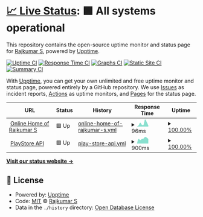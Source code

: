 # [📈 Live Status](https://status.rajkumaar.co.in): <!--live status--> **🟩 All systems operational**

This repository contains the open-source uptime monitor and status page for [Rajkumar S](https://rajkumaar.co.in), powered by [Upptime](https://github.com/upptime/upptime).

[![Uptime CI](https://github.com/rajkumaar23/status/workflows/Uptime%20CI/badge.svg)](https://github.com/rajkumaar23/status/actions?query=workflow%3A%22Uptime+CI%22)
[![Response Time CI](https://github.com/rajkumaar23/status/workflows/Response%20Time%20CI/badge.svg)](https://github.com/rajkumaar23/status/actions?query=workflow%3A%22Response+Time+CI%22)
[![Graphs CI](https://github.com/rajkumaar23/status/workflows/Graphs%20CI/badge.svg)](https://github.com/rajkumaar23/status/actions?query=workflow%3A%22Graphs+CI%22)
[![Static Site CI](https://github.com/rajkumaar23/status/workflows/Static%20Site%20CI/badge.svg)](https://github.com/rajkumaar23/status/actions?query=workflow%3A%22Static+Site+CI%22)
[![Summary CI](https://github.com/rajkumaar23/status/workflows/Summary%20CI/badge.svg)](https://github.com/rajkumaar23/status/actions?query=workflow%3A%22Summary+CI%22)

With [Upptime](https://upptime.js.org), you can get your own unlimited and free uptime monitor and status page, powered entirely by a GitHub repository. We use [Issues](https://github.com/rajkumaar23/status/issues) as incident reports, [Actions](https://github.com/rajkumaar23/status/actions) as uptime monitors, and [Pages](https://status.rajkumaar.co.in) for the status page.

<!--start: status pages-->
<!-- This summary is generated by Upptime (https://github.com/upptime/upptime) -->
<!-- Do not edit this manually, your changes will be overwritten -->
<!-- prettier-ignore -->
| URL | Status | History | Response Time | Uptime |
| --- | ------ | ------- | ------------- | ------ |
| <img alt="" src="https://favicons.githubusercontent.com/rajkumaar.co.in" height="13"> [Online Home of Rajkumar S](https://rajkumaar.co.in) | 🟩 Up | [online-home-of-rajkumar-s.yml](https://github.com/rajkumaar23/status/commits/HEAD/history/online-home-of-rajkumar-s.yml) | <details><summary><img alt="Response time graph" src="./graphs/online-home-of-rajkumar-s/response-time-week.png" height="20"> 96ms</summary><br><a href="https://status.rajkumaar.co.in/history/online-home-of-rajkumar-s"><img alt="Response time 98" src="https://img.shields.io/endpoint?url=https%3A%2F%2Fraw.githubusercontent.com%2Frajkumaar23%2Fstatus%2FHEAD%2Fapi%2Fonline-home-of-rajkumar-s%2Fresponse-time.json"></a><br><a href="https://status.rajkumaar.co.in/history/online-home-of-rajkumar-s"><img alt="24-hour response time 29" src="https://img.shields.io/endpoint?url=https%3A%2F%2Fraw.githubusercontent.com%2Frajkumaar23%2Fstatus%2FHEAD%2Fapi%2Fonline-home-of-rajkumar-s%2Fresponse-time-day.json"></a><br><a href="https://status.rajkumaar.co.in/history/online-home-of-rajkumar-s"><img alt="7-day response time 96" src="https://img.shields.io/endpoint?url=https%3A%2F%2Fraw.githubusercontent.com%2Frajkumaar23%2Fstatus%2FHEAD%2Fapi%2Fonline-home-of-rajkumar-s%2Fresponse-time-week.json"></a><br><a href="https://status.rajkumaar.co.in/history/online-home-of-rajkumar-s"><img alt="30-day response time 82" src="https://img.shields.io/endpoint?url=https%3A%2F%2Fraw.githubusercontent.com%2Frajkumaar23%2Fstatus%2FHEAD%2Fapi%2Fonline-home-of-rajkumar-s%2Fresponse-time-month.json"></a><br><a href="https://status.rajkumaar.co.in/history/online-home-of-rajkumar-s"><img alt="1-year response time 95" src="https://img.shields.io/endpoint?url=https%3A%2F%2Fraw.githubusercontent.com%2Frajkumaar23%2Fstatus%2FHEAD%2Fapi%2Fonline-home-of-rajkumar-s%2Fresponse-time-year.json"></a></details> | <details><summary><a href="https://status.rajkumaar.co.in/history/online-home-of-rajkumar-s">100.00%</a></summary><a href="https://status.rajkumaar.co.in/history/online-home-of-rajkumar-s"><img alt="All-time uptime 99.99%" src="https://img.shields.io/endpoint?url=https%3A%2F%2Fraw.githubusercontent.com%2Frajkumaar23%2Fstatus%2FHEAD%2Fapi%2Fonline-home-of-rajkumar-s%2Fuptime.json"></a><br><a href="https://status.rajkumaar.co.in/history/online-home-of-rajkumar-s"><img alt="24-hour uptime 100.00%" src="https://img.shields.io/endpoint?url=https%3A%2F%2Fraw.githubusercontent.com%2Frajkumaar23%2Fstatus%2FHEAD%2Fapi%2Fonline-home-of-rajkumar-s%2Fuptime-day.json"></a><br><a href="https://status.rajkumaar.co.in/history/online-home-of-rajkumar-s"><img alt="7-day uptime 100.00%" src="https://img.shields.io/endpoint?url=https%3A%2F%2Fraw.githubusercontent.com%2Frajkumaar23%2Fstatus%2FHEAD%2Fapi%2Fonline-home-of-rajkumar-s%2Fuptime-week.json"></a><br><a href="https://status.rajkumaar.co.in/history/online-home-of-rajkumar-s"><img alt="30-day uptime 100.00%" src="https://img.shields.io/endpoint?url=https%3A%2F%2Fraw.githubusercontent.com%2Frajkumaar23%2Fstatus%2FHEAD%2Fapi%2Fonline-home-of-rajkumar-s%2Fuptime-month.json"></a><br><a href="https://status.rajkumaar.co.in/history/online-home-of-rajkumar-s"><img alt="1-year uptime 99.99%" src="https://img.shields.io/endpoint?url=https%3A%2F%2Fraw.githubusercontent.com%2Frajkumaar23%2Fstatus%2FHEAD%2Fapi%2Fonline-home-of-rajkumar-s%2Fuptime-year.json"></a></details>
| <img alt="" src="https://favicons.githubusercontent.com/api-playstore.rajkumaar.co.in" height="13"> [PlayStore API](https://api-playstore.rajkumaar.co.in) | 🟩 Up | [play-store-api.yml](https://github.com/rajkumaar23/status/commits/HEAD/history/play-store-api.yml) | <details><summary><img alt="Response time graph" src="./graphs/play-store-api/response-time-week.png" height="20"> 900ms</summary><br><a href="https://status.rajkumaar.co.in/history/play-store-api"><img alt="Response time 937" src="https://img.shields.io/endpoint?url=https%3A%2F%2Fraw.githubusercontent.com%2Frajkumaar23%2Fstatus%2FHEAD%2Fapi%2Fplay-store-api%2Fresponse-time.json"></a><br><a href="https://status.rajkumaar.co.in/history/play-store-api"><img alt="24-hour response time 832" src="https://img.shields.io/endpoint?url=https%3A%2F%2Fraw.githubusercontent.com%2Frajkumaar23%2Fstatus%2FHEAD%2Fapi%2Fplay-store-api%2Fresponse-time-day.json"></a><br><a href="https://status.rajkumaar.co.in/history/play-store-api"><img alt="7-day response time 900" src="https://img.shields.io/endpoint?url=https%3A%2F%2Fraw.githubusercontent.com%2Frajkumaar23%2Fstatus%2FHEAD%2Fapi%2Fplay-store-api%2Fresponse-time-week.json"></a><br><a href="https://status.rajkumaar.co.in/history/play-store-api"><img alt="30-day response time 945" src="https://img.shields.io/endpoint?url=https%3A%2F%2Fraw.githubusercontent.com%2Frajkumaar23%2Fstatus%2FHEAD%2Fapi%2Fplay-store-api%2Fresponse-time-month.json"></a><br><a href="https://status.rajkumaar.co.in/history/play-store-api"><img alt="1-year response time 939" src="https://img.shields.io/endpoint?url=https%3A%2F%2Fraw.githubusercontent.com%2Frajkumaar23%2Fstatus%2FHEAD%2Fapi%2Fplay-store-api%2Fresponse-time-year.json"></a></details> | <details><summary><a href="https://status.rajkumaar.co.in/history/play-store-api">100.00%</a></summary><a href="https://status.rajkumaar.co.in/history/play-store-api"><img alt="All-time uptime 99.98%" src="https://img.shields.io/endpoint?url=https%3A%2F%2Fraw.githubusercontent.com%2Frajkumaar23%2Fstatus%2FHEAD%2Fapi%2Fplay-store-api%2Fuptime.json"></a><br><a href="https://status.rajkumaar.co.in/history/play-store-api"><img alt="24-hour uptime 100.00%" src="https://img.shields.io/endpoint?url=https%3A%2F%2Fraw.githubusercontent.com%2Frajkumaar23%2Fstatus%2FHEAD%2Fapi%2Fplay-store-api%2Fuptime-day.json"></a><br><a href="https://status.rajkumaar.co.in/history/play-store-api"><img alt="7-day uptime 100.00%" src="https://img.shields.io/endpoint?url=https%3A%2F%2Fraw.githubusercontent.com%2Frajkumaar23%2Fstatus%2FHEAD%2Fapi%2Fplay-store-api%2Fuptime-week.json"></a><br><a href="https://status.rajkumaar.co.in/history/play-store-api"><img alt="30-day uptime 100.00%" src="https://img.shields.io/endpoint?url=https%3A%2F%2Fraw.githubusercontent.com%2Frajkumaar23%2Fstatus%2FHEAD%2Fapi%2Fplay-store-api%2Fuptime-month.json"></a><br><a href="https://status.rajkumaar.co.in/history/play-store-api"><img alt="1-year uptime 99.98%" src="https://img.shields.io/endpoint?url=https%3A%2F%2Fraw.githubusercontent.com%2Frajkumaar23%2Fstatus%2FHEAD%2Fapi%2Fplay-store-api%2Fuptime-year.json"></a></details>

<!--end: status pages-->

[**Visit our status website →**](https://status.rajkumaar.co.in)

## 📄 License

- Powered by: [Upptime](https://github.com/upptime/upptime)
- Code: [MIT](./LICENSE) © [Rajkumar S](https://rajkumaar.co.in)
- Data in the `./history` directory: [Open Database License](https://opendatacommons.org/licenses/odbl/1-0/)
